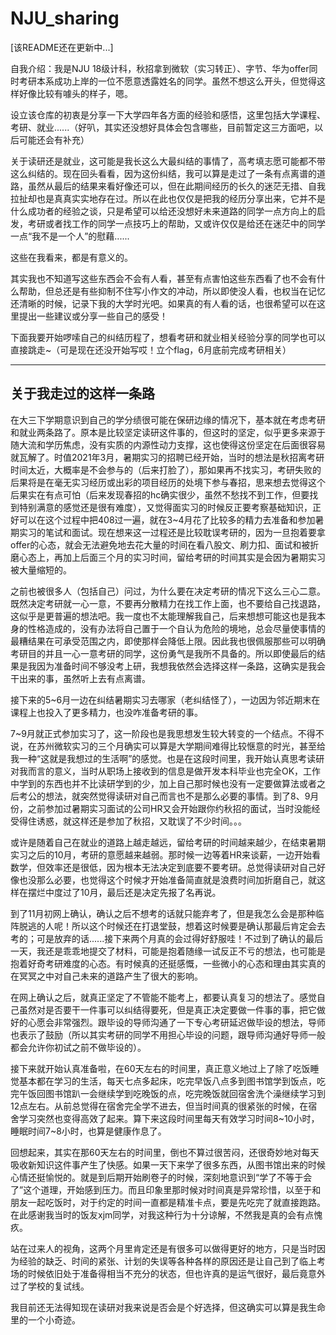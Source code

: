 # NJU_sharing
[该README还在更新中...]

自我介绍：我是NJU 18级计科，秋招拿到微软（实习转正）、字节、华为offer同时考研本系成功上岸的一位不愿意透露姓名的同学。虽然不想这么开头，但觉得这样好像比较有噱头的样子，嗯。


设立该仓库的初衷是分享一下大学四年各方面的经验和感悟，这里包括大学课程、考研、就业......（好叭，其实还没想好具体会包含哪些，目前暂定这三方面吧，以后可能还会有补充）

关于读研还是就业，这可能是我长这么大最纠结的事情了，高考填志愿可能都不带这么纠结的。现在回头看看，因为这份纠结，我可以算是走过了一条有点离谱的道路，虽然从最后的结果来看好像还可以，但在此期间经历的长久的迷茫无措、自我拉扯却也是真真实实地存在过。所以在此也仅仅是把我的经历分享出来，它并不是什么成功者的经验之谈，只是希望可以给还没想好未来道路的同学一点方向上的启发，考研或者找工作的同学一点技巧上的帮助，又或许仅仅是给还在迷茫中的同学一点“我不是一个人”的慰藉......

这些在我看来，都是有意义的。

其实我也不知道写这些东西会不会有人看，甚至有点害怕这些东西看了也不会有什么帮助，但总还是有些抑制不住写小作文的冲动，所以即使没人看，也权当在记忆还清晰的时候，记录下我的大学时光吧。如果真的有人看的话，也很希望可以在这里提出一些建议或分享一些自己的感受！

下面我要开始啰嗦自己的纠结历程了，想看考研和就业相关经验分享的同学也可以直接跳走~（可是现在还没开始写哎！立个flag，6月底前完成考研相关）

---
## 关于我走过的这样一条路
在大三下学期意识到自己的学分绩很可能在保研边缘的情况下，基本就在考虑考研和就业两条路了。原本是比较坚定读研这件事的，但这时的坚定，似乎更多来源于随大流和学历焦虑，没有实质的内源性动力支撑，这也使得这份坚定在后面很容易就瓦解了。时值2021年3月，暑期实习的招聘已经开始，当时的想法是秋招离考研时间太近，大概率是不会参与的（后来打脸了），那如果再不找实习，考研失败的后果将是在毫无实习经历或出彩的项目经历的处境下参与春招，思来想去觉得这个后果实在有点可怕（后来发现春招的hc确实很少，虽然不愁找不到工作，但要找到特别满意的感觉还是很有难度），又觉得面实习的时候反正要考察基础知识，正好可以在这个过程中把408过一遍，就在3~4月花了比较多的精力去准备和参加暑期实习的笔试和面试。现在想来这一过程还是比较耽误考研的，因为一旦抱着要拿offer的心态，就会无法避免地去花大量的时间在看八股文、刷力扣、面试和被折磨心态上，再加上后面三个月的实习时间，留给考研的时间其实是会因为暑期实习被大量缩短的。

之前也被很多人（包括自己）问过，为什么要在决定考研的情况下这么三心二意。既然决定考研就一心一意，不要再分散精力在找工作上面，也不要给自己找退路，这似乎是更普遍的想法吧。我一度也不太能理解我自己，后来想想可能这也是我本身的性格造成的，没有办法将自己置于一个自认为危险的境地，总会尽量使事情的最糟结果在可承受范围之内，即使那样会降低上限。因此我也很佩服那些可以明确考研目的并且一心一意考研的同学，这份勇气是我所不具备的。所以即使最后的结果是我因为准备时间不够没考上研，我想我依然会选择这样一条路，这确实是我会干出来的事，虽然听上去有点离谱。

接下来的5~6月一边在纠结暑期实习去哪家（老纠结怪了），一边因为邻近期末在课程上也投入了更多精力，也没咋准备考研的事。

7~9月就正式参加实习了，这一阶段也是我思想发生较大转变的一个结点。不得不说，在苏州微软实习的三个月确实可以算是大学期间难得比较惬意的时光，甚至给我一种“这就是我想过的生活啊”的感觉。也是在这段时间里，我开始认真思考读研对我而言的意义，当时从职场上接收到的信息是做开发本科毕业也完全OK，工作中学到的东西也并不比读研学到的少，加上自己那时候也没有一定要做算法或者之后考公的想法，就突然觉得读研对自己而言也不是那么必要的事情。到了8、9月份，之前参加过暑期实习面试的公司HR又会开始跟你约秋招的面试，当时没能经受得住诱惑，就这样还是参加了秋招，又耽误了不少时间。。。

或许是随着自己在就业的道路上越走越远，留给考研的时间越来越少，在结束暑期实习之后的10月，考研的意愿越来越弱。那时候一边等着HR来谈薪，一边开始看数学，但效率还是很低，因为根本无法决定到底要不要考研。总觉得读研对自己好像也没那么必要，也觉得这个时候才开始准备简直就是浪费时间加折磨自己，就这样在摆烂中度过了10月，最后还是决定先报了名再说。

到了11月初网上确认，确认之后不想考的话就只能弃考了，但是我怎么会是那种临阵脱逃的人呢！所以这个时候还在打退堂鼓，想着这时候要是确认那最后肯定会去考的；可是放弃的话......接下来两个月真的会过得好舒服哇！不过到了确认的最后一天，我还是乖乖地提交了材料，可能是抱着随缘一试反正不亏的想法，也可能是抱着好奇考研难度的心态。有时候真的还挺感慨，一些微小的心态和理由其实真的在冥冥之中对自己未来的道路产生了很大的影响。

在网上确认之后，就真正坚定了不管能不能考上，都要认真复习的想法了。感觉自己虽然对是否要干一件事可以纠结得要死，但是真正决定要做一件事的事，把它做好的心愿会非常强烈。跟毕设的导师沟通了一下专心考研延迟做毕设的想法，导师也表示了鼓励（所以其实考研的同学不用担心毕设的问题，跟导师沟通好导师一般都会允许你初试之前不做毕设的）。

接下来就开始认真准备啦，在60天左右的时间里，真正意义地过上了除了吃饭睡觉基本都在学习的生活，每天七点多起床，吃完早饭八点多到图书馆学到饭点，吃完午饭回图书馆趴一会继续学到吃晚饭的点，吃完晚饭就回宿舍洗个澡继续学习到12点左右。从前总觉得在宿舍完全学不进去，但当时间真的很紧张的时候，在宿舍学习突然也变得高效了起来。算下来这段时间里每天有效学习时间8\~10小时，睡眠时间7\~8小时，也算是健康作息了。

回想起来，其实在那60天左右的时间里，倒也不算过很苦闷，还很奇妙地对每天吸收新知识这件事产生了快感。如果一天下来学了很多东西，从图书馆出来的时候心情还挺愉悦的。就是到后期开始刷卷子的时候，深刻地意识到“学了不等于会了”这个道理，开始感到压力。而且印象里那时候对时间真是异常珍惜，以至于和朋友一起吃饭时，对于约定的时间一直都是精准卡点，要是先吃完了就直接跑路。在此感谢我当时的饭友xjm同学，对我这种行为十分谅解，不然我是真的会有点愧疚。

站在过来人的视角，这两个月里肯定还是有很多可以做得更好的地方，只是当时因为经验的缺乏、时间的紧张、计划的失误等各种各样的原因还是让自己到了临上考场的时候依旧处于准备得相当不充分的状态，但也许真的是运气很好，最后竟意外过了学校的复试线。

我目前还无法得知现在读研对我来说是否会是个好选择，但这确实可以算是我生命里的一个小奇迹。